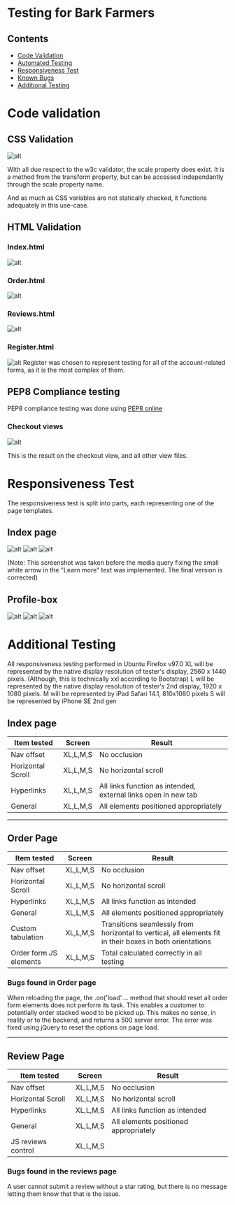 # Testing for Bark Farmers

## Contents

* [Code Validation](<#code-validation>)
* [Automated Testing](<#automated-testing-with-jest-and-unittest>)
* [Responsiveness Test](<#responsiveness-test>)
* [Known Bugs](<#known-bugs>)
* [Additional Testing](<#additional-testing>)

# Code validation
## CSS Validation
![alt](assets/images/readme/testing/cssValidator.png)

With all due respect to the w3c validator, the scale property does exist. It is a method from the transform property, but can be accessed independantly through the scale property name.

And as much as CSS variables are not statically checked, it functions adequately in this use-case.

## HTML Validation
### Index.html
![alt](assets/images/readme/testing/htmlValidatorIndex.png)

### Order.html
![alt](assets/images/readme/testing/htmlValidatorOrder.png)

### Reviews.html
![alt](assets/images/readme/testing/htmlValidatorReviews.png)

### Register.html
![alt](assets/images/readme/testing/htmlValidatorRegister.png)
Register was chosen to represent testing for all of the account-related forms, as it is the most complex of them.

## PEP8 Compliance testing
PEP8 compliance testing was done using [PEP8 online](http://pep8online.com/)
### Checkout views
![alt](assets/images/readme/testing/PEP8Checkout.png)

This is the result on the checkout view, and all other view files.

# Responsiveness Test
The responsiveness test is split into parts, each representing one of the page templates.

## Index page
![alt](assets/images/readme/testing/responsiveness/indexXL.png)
![alt](assets/images/readme/testing/responsiveness/indexLG.png)
![alt](assets/images/readme/testing/responsiveness/indexSM.png)

(Note: This screenshot was taken before the media query fixing the small white arrow in the "Learn more" text was implemented. The final version is corrected)

## Profile-box
![alt](assets/images/readme/testing/responsiveness/profileXL.png)
![alt](assets/images/readme/testing/responsiveness/profileLG.png)
![alt](assets/images/readme/testing/responsiveness/profileSM.png)

# Additional Testing
All responsiveness testing performed in Ubuntu Firefox v97.0
XL will be represented by the native display resolution of tester's display, 2560 x 1440 pixels. (Although, this is technically xxl according to Bootstrap)
L will be represented by the native display resolution of tester's 2nd display, 1920 x 1080 pixels.
M will be represented by iPad Safari 14.1, 810x1080 pixels
S will be represented by iPhone SE 2nd gen


## Index page

| Item tested | Screen  | Result |
|-------------|---------|--------|
| Nav offset|XL,L,M,S|No occlusion|
|Horizontal Scroll|XL,L,M,S|No horizontal scroll|
|Hyperlinks|XL,L,M,S|All links function as intended, external links open in new tab|
|General|XL,L,M,S|All elements positioned appropriately|
***
## Order Page

| Item tested | Screen  | Result |
|-------------|---------|--------|
| Nav offset |XL,L,M,S|No occlusion|
| Horizontal Scroll|XL,L,M,S|No horizontal scroll|
| Hyperlinks |XL,L,M,S|All links function as intended|
| General |XL,L,M,S|All elements positioned appropriately|
| Custom tabulation | XL,L,M,S | Transitions seamlessly from horizontal to vertical, all elements fit in their boxes in both orientations |
| Order form JS elements | XL,L,M,S | Total calculated correctly in all testing |

### Bugs found in Order page

When reloading the page, the .on('load'.... method that should reset all order form elements does not perform its task. This enables a customer to potentially order stacked wood to be picked up. This makes no sense, in reality or to the backend, and returns a 500 server error. The error was fixed using jQuery to reset the options on page load.
***

## Review Page
| Item tested | Screen  | Result |
|-------------|---------|--------|
| Nav offset |XL,L,M,S|No occlusion|
| Horizontal Scroll|XL,L,M,S|No horizontal scroll|
| Hyperlinks |XL,L,M,S|All links function as intended|
| General |XL,L,M,S|All elements positioned appropriately|
| JS reviews control|XL,L,M,S||

### Bugs found in the reviews page

A user cannot submit a review without a star rating, but there is no message letting them know that that is the issue.